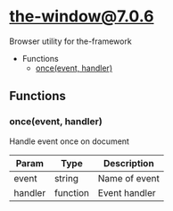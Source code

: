 <!-- // Code generated by coz. DO NOT EDIT. -->
# the-window@7.0.6

Browser utility for the-framework

+ Functions
  + [once(event, handler)](#the-window-function-once)

## Functions

<a class='md-heading-link' name="the-window-function-once" ></a>

### once(event, handler)

Handle event once on document

| Param | Type | Description |
| ----- | --- | -------- |
| event | string | Name of event |
| handler | function | Event handler |





